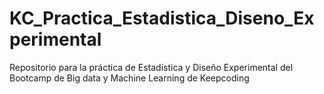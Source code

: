 # KC_Practica_Estadistica_Diseno_Experimental
Repositorio para la práctica de Estadística y Diseño Experimental del Bootcamp de Big data y Machine Learning de Keepcoding
